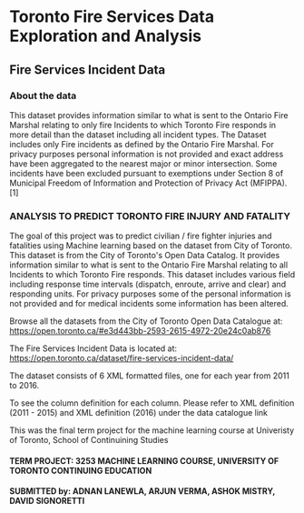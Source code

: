 # Toronto Fire Services Data Exploration and Analysis
## Fire Services Incident Data


### About the data

This dataset provides information similar to what is sent to the Ontario Fire Marshal relating to only fire Incidents to which Toronto Fire responds in more detail than the dataset including all incident types. The Dataset includes only Fire incidents as defined by the Ontario Fire Marshal. For privacy purposes personal information is not provided and exact address have been aggregated to the nearest major or minor intersection. Some incidents have been excluded pursuant to exemptions under Section 8 of Municipal Freedom of Information and Protection of Privacy Act (MFIPPA).[1]

### ANALYSIS TO PREDICT TORONTO FIRE INJURY AND FATALITY

The goal of this project was to predict civilian / fire fighter injuries and fatalities using Machine learning based on the dataset from City of Toronto.
This dataset is from the City of Toronto's Open Data Catalog. It provides information similar to what is sent to the Ontario Fire Marshal relating to all Incidents to which Toronto Fire responds. This dataset includes various field including response time intervals (dispatch, enroute, arrive and clear) and responding units.  For privacy purposes some of the personal information is not provided and for medical incidents some information has been altered. 

Browse all the datasets from the City of Toronto Open Data Catalogue at:
https://open.toronto.ca/#e3d443bb-2593-2615-4972-20e24c0ab876

The Fire Services Incident Data is located at:
https://open.toronto.ca/dataset/fire-services-incident-data/

The dataset consists of 6 XML formatted files, one for each year from 2011 to 2016.

To see the column definition for each column. Please refer to XML definition (2011 - 2015) and XML definition (2016) under the data catalogue link

This was the final term project for the machine learning course at Univeristy of Toronto, School of Continuining Studies

#### TERM PROJECT: 3253 MACHINE LEARNING COURSE,  UNIVERSITY OF TORONTO CONTINUING EDUCATION
#### SUBMITTED by: ADNAN LANEWLA, ARJUN VERMA, ASHOK MISTRY, DAVID SIGNORETTI 
